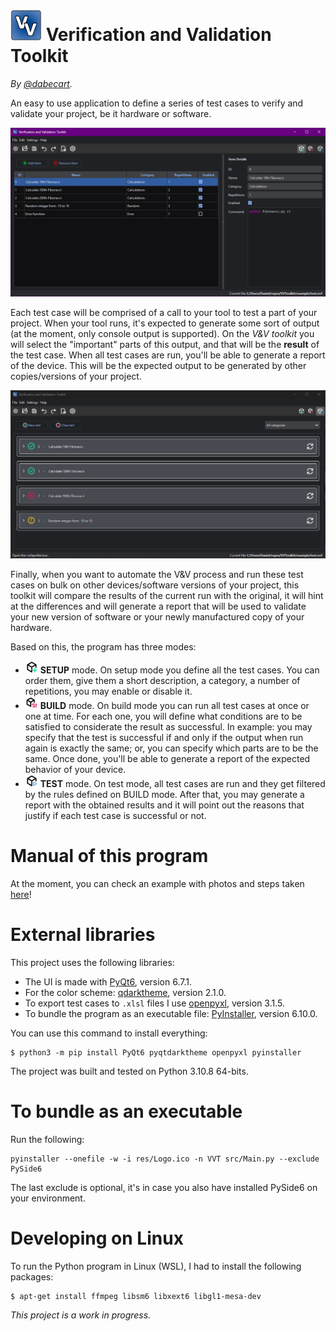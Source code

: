 # <img src="res/creationFiles/Logo.png" width="50"/> Verification and Validation Toolkit 

*By [@dabecart](https://www.dabecart.net/en/).*

An easy to use application to define a series of test cases to verify and validate your project, be it hardware or software. 

![](example/images/setupMode.png)

Each test case will be comprised of a call to your tool to test a part of your project. When your tool runs, it's expected to generate some sort of output (at the moment, only console output is supported). On the *V&V toolkit* you will select the "important" parts of this output, and that will be the **result** of the test case. When all test cases are run, you'll be able to generate a report of the device. This will be the expected output to be generated by other copies/versions of your project.

![](example/images/testWindow3.png)

Finally, when you want to automate the V&V process and run these test cases on bulk on other devices/software versions of your project, this toolkit will compare the results of the current run with the original, it will hint at the differences and will generate a report that will be used to validate your new version of software or your newly manufactured copy of your hardware.

Based on this, the program has three modes:

- <img src="example/images/mode-setup.png" width="20"/> **SETUP** mode. On setup mode you define all the test cases. You can order them, give them a short description, a category, a number of repetitions, you may enable or disable it.
- <img src="example/images/mode-build.png" width="20"/> **BUILD** mode. On build mode you can run all test cases at once or one at time. For each one, you will define what conditions are to be satisfied to considerate the result as successful. In example: you may specify that the test is successful if and only if the output when run again is exactly the same; or, you can specify which parts are to be the same. Once done, you'll be able to generate a report of the expected behavior of your device.
- <img src="example/images/mode-test.png" width="20"/> **TEST** mode. On test mode, all test cases are run and they get filtered by the rules defined on BUILD mode. After that, you may generate a report with the obtained results and it will point out the reasons that justify if each test case is successful or not.

# Manual of this program

At the moment, you can check an example with photos and steps taken [here](example/)!

# External libraries

This project uses the following libraries:

- The UI is made with [PyQt6](https://pypi.org/project/PyQt6/), version 6.7.1.
- For the color scheme: [qdarktheme](https://pyqtdarktheme.readthedocs.io/en/stable/), version 2.1.0.
- To export test cases to `.xlsl` files I use [openpyxl](https://openpyxl.readthedocs.io/en/stable/), version 3.1.5.
- To bundle the program as an executable file: [PyInstaller](https://pyinstaller.org/en/stable/), version 6.10.0.

You can use this command to install everything:

```
$ python3 -m pip install PyQt6 pyqtdarktheme openpyxl pyinstaller
```

The project was built and tested on Python 3.10.8 64-bits.

# To bundle as an executable

Run the following: 

```
pyinstaller --onefile -w -i res/Logo.ico -n VVT src/Main.py --exclude PySide6
```

The last exclude is optional, it's in case you also have installed PySide6 on your environment.

# Developing on Linux

To run the Python program in Linux (WSL), I had to install the following packages:

```
$ apt-get install ffmpeg libsm6 libxext6 libgl1-mesa-dev
```

*This project is a work in progress.*